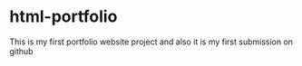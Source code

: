 # html-portfolio
This is my first portfolio website project and also it is my first submission on github
